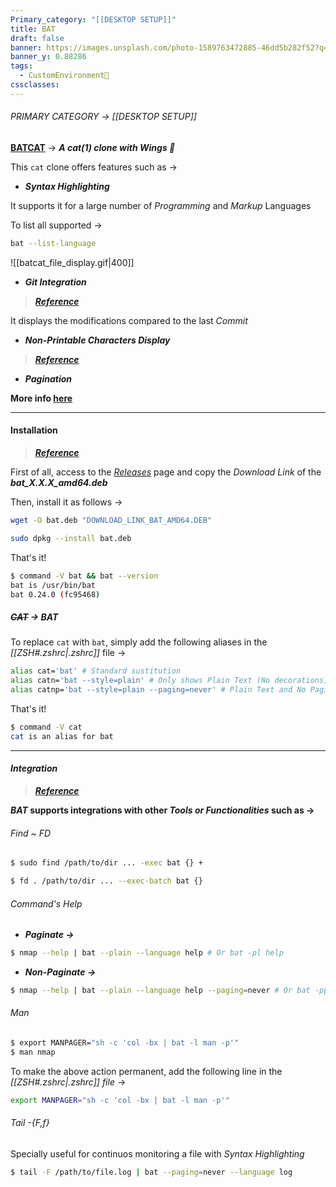 ```yaml
---
Primary_category: "[[DESKTOP SETUP]]"
title: BAT
draft: false
banner: https://images.unsplash.com/photo-1589763472885-46dd5b282f52?q=80&w=1748&auto=format&fit=crop&ixlib=rb-4.0.3&ixid=M3wxMjA3fDB8MHxwaG90by1wYWdlfHx8fGVufDB8fHx8fA%3D%3D
banner_y: 0.88286
tags:
  - CustomEnvironment🦜
cssclasses: 
---
```


###### PRIMARY CATEGORY → [[DESKTOP SETUP]]

**[BATCAT](https://github.com/sharkdp/bat)** → ***A cat(1) clone with Wings 🦇***

This `cat` clone offers features such as →

- ***Syntax Highlighting***

It supports it for a large number of *Programming* and *Markup* Languages

To list all supported →

```bash
bat --list-language
```

![[batcat_file_display.gif|400]]

- ***Git Integration***

> ***[Reference](https://github.com/sharkdp/bat#git-integration)***

It displays the modifications compared to the last _Commit_

- ***Non-Printable Characters Display***

> ***[Reference](https://github.com/sharkdp/bat#show-non-printable-characters)***

- ***Pagination***

**More info [here](https://github.com/sharkdp/bat)**

---

#### Installation

> ***[Reference](https://github.com/sharkdp/bat?tab=readme-ov-file#installation)***

First of all, access to the *[Releases](https://github.com/sharkdp/bat/releases)* page and copy the _Download Link_ of the ***bat_X.X.X_amd64.deb***

Then, install it as follows →

```bash
wget -O bat.deb "DOWNLOAD_LINK_BAT_AMD64.DEB"
```

```bash
sudo dpkg --install bat.deb
```

That's it!

```bash
$ command -V bat && bat --version
bat is /usr/bin/bat
bat 0.24.0 (fc95468)
```

##### *~~CAT~~ → BAT*

To replace `cat` with `bat`, simply add the following aliases in the _[[ZSH#*.zshrc*|.zshrc]]_ file →

```bash title="~/.zshrc"
alias cat='bat' # Standard sustitution
alias catn='bat --style=plain' # Only shows Plain Text (No decorations)
alias catnp='bat --style=plain --paging=never' # Plain Text and No Pagination
```

That's it!

```bash
$ command -V cat
cat is an alias for bat 
```

---

#### *Integration*

> ***[Reference](https://github.com/sharkdp/bat?tab=readme-ov-file#integration-with-other-tools)***

***BAT* supports integrations with other *Tools or Functionalities* such as →**

###### *Find ~ FD*

```bash
$ sudo find /path/to/dir ... -exec bat {} +
```

```bash
$ fd . /path/to/dir ... --exec-batch bat {}
```

###### *Command's Help*

- ***Paginate →***

```bash
$ nmap --help | bat --plain --language help # Or bat -pl help
```

- ***Non-Paginate →***

```bash
$ nmap --help | bat --plain --language help --paging=never # Or bat -ppl help
```


###### *Man*

```bash
$ export MANPAGER="sh -c 'col -bx | bat -l man -p'"
$ man nmap
```

To make the above action permanent, add the following line in the _[[ZSH#*.zshrc*|.zshrc]] file_ →

```bash title="~/.zshrc"
export MANPAGER="sh -c 'col -bx | bat -l man -p'"
```

###### *Tail -{F,f}*

Specially useful for continuos monitoring a file with _Syntax Highlighting_

```bash
$ tail -F /path/to/file.log | bat --paging=never --language log
```